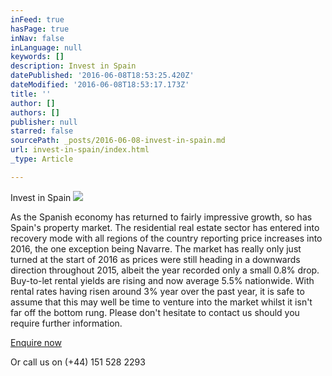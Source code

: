 ```yaml
---
inFeed: true
hasPage: true
inNav: false
inLanguage: null
keywords: []
description: Invest in Spain
datePublished: '2016-06-08T18:53:25.420Z'
dateModified: '2016-06-08T18:53:17.173Z'
title: ''
author: []
authors: []
publisher: null
starred: false
sourcePath: _posts/2016-06-08-invest-in-spain.md
url: invest-in-spain/index.html
_type: Article

---
```

Invest in Spain
![](https://the-grid-user-content.s3-us-west-2.amazonaws.com/137b8546-7863-458a-9f6f-dc858c0468be.jpg)

As the Spanish economy has returned to fairly impressive growth, so has Spain's property market. The residential real estate sector has entered into recovery mode with all regions of the country reporting price increases into 2016, the one exception being Navarre. The market has really only just turned at the start of 2016 as prices were still heading in a downwards direction throughout 2015, albeit the year recorded only a small 0.8% drop. Buy-to-let rental yields are rising and now average 5.5% nationwide. With rental rates having risen around 3% year over the past year, it is safe to assume that this may well be time to venture into the market whilst it isn't far off the bottom rung.
Please don't hesitate to contact us should you require further information. 

[Enquire now][0]

Or call us on (+44) 151 528 2293


[0]: http://birchwoodstanhope.dev.2020wordpress.com/countries/spain/